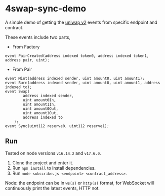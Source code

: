 # 4swap-sync-demo

A simple demo of getting the [uniwap v2](https://docs.uniswap.org/protocol/V2/introduction) events from specific endpoint and contract.

These events include two parts,

- From Factory

```
event PairCreated(address indexed token0, address indexed token1, address pair, uint);
```

- From Pair

```
event Mint(address indexed sender, uint amount0, uint amount1);
event Burn(address indexed sender, uint amount0, uint amount1, address indexed to);
event Swap(
        address indexed sender,
        uint amount0In,
        uint amount1In,
        uint amount0Out,
        uint amount1Out,
        address indexed to
    );
event Sync(uint112 reserve0, uint112 reserve1);
```

## Run

Tested on node versions `v16.14.2` and `v17.6.0`.

1. Clone the project and enter it.
2. Run `npm install` to install dependencies.
3. Run `node subscribe.js <endpoint> <contract_address>`.

Node: the endpoint can be in `ws(s)` or `http(s)` format, for WebSocket will continuously print the latest events, HTTP not.
